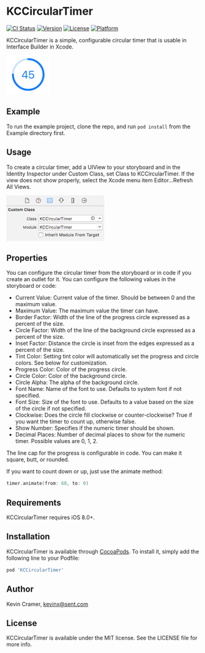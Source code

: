 # KCCircularTimer

[![CI Status](http://img.shields.io/travis/kcramer/KCCircularTimer.svg?style=flat)](https://travis-ci.com/kcramer/KCCircularTimer)
[![Version](https://img.shields.io/cocoapods/v/KCCircularTimer.svg?style=flat)](http://cocoapods.org/pods/KCCircularTimer)
[![License](https://img.shields.io/cocoapods/l/KCCircularTimer.svg?style=flat)](http://cocoapods.org/pods/KCCircularTimer)
[![Platform](https://img.shields.io/cocoapods/p/KCCircularTimer.svg?style=flat)](http://cocoapods.org/pods/KCCircularTimer)

KCCircularTimer is a simple, configurable circular timer that is usable in Interface Builder in Xcode.

![Sample Screenshot](https://github.com/kcramer/KCCircularTimer/blob/master/Assets/TimerSample.png)

## Example

To run the example project, clone the repo, and run `pod install` from the Example directory first.

## Usage

To create a circular timer, add a UIView to your storyboard and in the Identity Inspector under Custom Class, set Class to KCCircularTimer.  If the view does not show properly, select the Xcode menu item Editor...Refresh All Views.

![Setting the class of the UIView](https://github.com/kcramer/KCCircularTimer/blob/master/Assets/ConfiguringView.png)

## Properties

You can configure the circular timer from the storyboard or in code if you create an outlet for it.  You can configure the following values in the storyboard or code:

* Current Value: Current value of the timer.  Should be between 0 and the maximum value.
* Maximum Value: The maximum value the timer can have.
* Border Factor: Width of the line of the progress circle expressed as a percent of the size.
* Circle Factor: Width of the line of the background circle expressed as a percent of the size.
* Inset Factor: Distance the circle is inset from the edges expressed as a percent of the size.
* Tint Color: Setting tint color will automatically set the progress and circle colors.  See below for customization.
* Progress Color: Color of the progress circle.
* Circle Color: Color of the background circle.
* Circle Alpha: The alpha of the background circle.
* Font Name: Name of the font to use.  Defaults to system font if not specified.
* Font Size: Size of the font to use.  Defaults to a value based on the size of the circle if not specified.
* Clockwise: Does the circle fill clockwise or counter-clockwise? True if you want the timer to count up, otherwise false.
* Show Number: Specifies if the numeric timer should be shown.
* Decimal Places: Number of decimal places to show for the numeric timer.  Possible values are 0, 1, 2.

The line cap for the progress is configurable in code.  You can make it square, butt, or rounded.

If you want to count down or up, just use the animate method:

```Swift
timer.animate(from: 60, to: 0)
```

## Requirements

KCCircularTimer requires iOS 8.0+.

## Installation

KCCircularTimer is available through [CocoaPods](http://cocoapods.org). To install
it, simply add the following line to your Podfile:

```ruby
pod 'KCCircularTimer'
```

## Author

Kevin Cramer, kevinx@sent.com

## License

KCCircularTimer is available under the MIT license. See the LICENSE file for more info.
